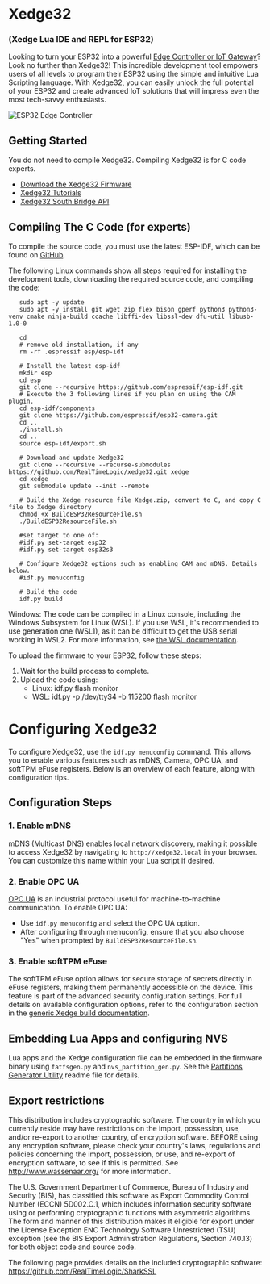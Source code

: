 # Xedge32

### (Xedge Lua IDE and REPL for ESP32)

Looking to turn your ESP32 into a powerful [Edge Controller or IoT Gateway](https://realtimelogic.com/products/edge-controller/)? Look no further than Xedge32! This incredible development tool empowers users of all levels to program their ESP32 using the simple and intuitive Lua Scripting language. With Xedge32, you can easily unlock the full potential of your ESP32 and create advanced IoT solutions that will impress even the most tech-savvy enthusiasts.

![ESP32 Edge Controller](https://realtimelogic.com/images/xedge/v1/Xedge.png)

## Getting Started

You do not need to compile Xedge32. Compiling Xedge32 is for C code experts.

* [Download the Xedge32 Firmware](https://realtimelogic.com/downloads/bas/ESP32/)
* [Xedge32 Tutorials](https://realtimelogic.com/xedge32-tutorials/)
* [Xedge32 South Bridge API](https://realtimelogic.com/ba/ESP32/)


## Compiling The C Code (for experts)


To compile the source code, you must use the latest ESP-IDF, which can be found on [GitHub](https://github.com/espressif/esp-idf).

The following Linux commands show all steps required for installing the development tools, downloading the required source code, and compiling the code:

```
   sudo apt -y update
   sudo apt -y install git wget zip flex bison gperf python3 python3-venv cmake ninja-build ccache libffi-dev libssl-dev dfu-util libusb-1.0-0

   cd
   # remove old installation, if any
   rm -rf .espressif esp/esp-idf

   # Install the latest esp-idf
   mkdir esp
   cd esp
   git clone --recursive https://github.com/espressif/esp-idf.git
   # Execute the 3 following lines if you plan on using the CAM plugin.
   cd esp-idf/components
   git clone https://github.com/espressif/esp32-camera.git
   cd ..
   ./install.sh
   cd ..
   source esp-idf/export.sh

   # Download and update Xedge32
   git clone --recursive --recurse-submodules https://github.com/RealTimeLogic/xedge32.git xedge
   cd xedge
   git submodule update --init --remote

   # Build the Xedge resource file Xedge.zip, convert to C, and copy C file to Xedge directory
   chmod +x BuildESP32ResourceFile.sh
   ./BuildESP32ResourceFile.sh

   #set target to one of:
   #idf.py set-target esp32
   #idf.py set-target esp32s3

   # Configure Xedge32 options such as enabling CAM and mDNS. Details below.
   #idf.py menuconfig

   # Build the code
   idf.py build
```

Windows: The code can be compiled in a Linux console, including the Windows Subsystem for Linux (WSL). If you use WSL, it's recommended to use generation one (WSL1), as it can be difficult to get the USB serial working in WSL2. For more information, see [the WSL documentation](https://docs.microsoft.com/en-us/windows/wsl/about).

To upload the firmware to your ESP32, follow these steps:

1. Wait for the build process to complete.
2. Upload the code using:
   - Linux: idf.py flash monitor
   - WSL: idf.py -p /dev/ttyS4 -b 115200 flash monitor


# Configuring Xedge32

To configure Xedge32, use the `idf.py menuconfig` command. This allows you to enable various features such as mDNS, Camera, OPC UA, and softTPM eFuse registers. Below is an overview of each feature, along with configuration tips.

## Configuration Steps

### 1. Enable mDNS

mDNS (Multicast DNS) enables local network discovery, making it possible to access Xedge32 by navigating to `http://xedge32.local` in your browser. You can customize this name within your Lua script if desired.

### 2. Enable OPC UA

[OPC UA](https://realtimelogic.com/products/opc-ua/) is an industrial protocol useful for machine-to-machine communication. To enable OPC UA:

- Use `idf.py menuconfig` and select the OPC UA option.
- After configuring through menuconfig, ensure that you also choose "Yes" when prompted by `BuildESP32ResourceFile.sh`.

### 3. Enable softTPM eFuse

The softTPM eFuse option allows for secure storage of secrets directly in eFuse registers, making them permanently accessible on the device. This feature is part of the advanced security configuration settings. For full details on available configuration options, refer to the configuration section in the [generic Xedge build documentation](https://realtimelogic.com/ba/examples/xedge/readme.html).

## Embedding Lua Apps and configuring NVS

Lua apps and the Xedge configuration file can be embedded in the firmware binary using `fatfsgen.py` and  `nvs_partition_gen.py`. See the [Partitions Generator Utility](partitions/README.md) readme file for details.

## Export restrictions

This distribution includes cryptographic software. The country in 
which you currently reside may have restrictions on the import, 
possession, use, and/or re-export to another country, of 
encryption software.  BEFORE using any encryption software, please 
check your country's laws, regulations and policies concerning the
import, possession, or use, and re-export of encryption software, to 
see if this is permitted.  See http://www.wassenaar.org/ for more
information.

The U.S. Government Department of Commerce, Bureau of Industry and
Security (BIS), has classified this software as Export Commodity
Control Number (ECCN) 5D002.C.1, which includes information security
software using or performing cryptographic functions with asymmetric
algorithms. The form and manner of this distribution makes it
eligible for export under the License Exception ENC Technology
Software Unrestricted (TSU) exception (see the BIS Export
Administration Regulations, Section 740.13) for both object code and
source code.

The following page provides details on the included cryptographic
software: https://github.com/RealTimeLogic/SharkSSL
